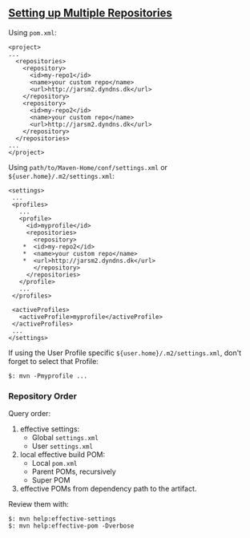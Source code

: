 ## [Setting up Multiple Repositories](https://maven.apache.org/guides/mini/guide-multiple-repositories.html)

Using `pom.xml`:
```
<project>
...
  <repositories>
    <repository>
      <id>my-repo1</id>
      <name>your custom repo</name>
      <url>http://jarsm2.dyndns.dk</url>
    </repository>
    <repository>
      <id>my-repo2</id>
      <name>your custom repo</name>
      <url>http://jarsm2.dyndns.dk</url>
    </repository>
  </repositories>
...
</project>
```

Using `path/to/Maven-Home/conf/settings.xml` or `${user.home}/.m2/settings.xml`:
```
<settings>
 ...
 <profiles>
   ...
   <profile>
     <id>myprofile</id>
     <repositories>
       <repository>
    *  <id>my-repo2</id>
    *  <name>your custom repo</name>
    *  <url>http://jarsm2.dyndns.dk</url>
       </repository>
     </repositories>
   </profile>
   ...
 </profiles>

 <activeProfiles>
   <activeProfile>myprofile</activeProfile>
 </activeProfiles>
 ...
</settings>
```

If using the User Profile specific `${user.home}/.m2/settings.xml`, don't forget to select that Profile:
```
$: mvn -Pmyprofile ...
```

### Repository Order

Query order:
1) effective settings:
    * Global `settings.xml`
    * User `settings.xml`
2) local effective build POM:
    * Local `pom.xml`
    * Parent POMs, recursively
    * Super POM
3) effective POMs from dependency path to the artifact.

Review them with:
```
$: mvn help:effective-settings
$: mvn help:effective-pom -Dverbose
```
